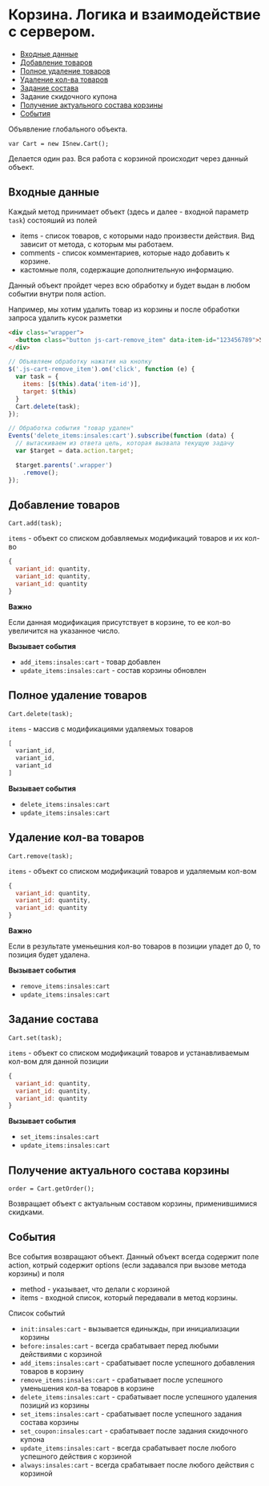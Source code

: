 # Корзина. Логика и взаимодействие с сервером.

* [Входные данные](#options)
* [Добавление товаров](#add)
* [Полное удаление товаров](#delete)
* [Удаление кол-ва товаров](#remove)
* [Задание состава](#set)
* Задание скидочного купона
* [Получение актуального состава корзины](#getOrder)
* [События](#events)

Объявление глобального объекта.

`var Cart = new ISnew.Cart();`

Делается один раз. Вся работа с корзиной происходит через данный объект.

## <a name="options"></a>Входные данные

Каждый метод принимает объект (здесь и далее - входной параметр `task`) состояший из полей

* items - список товаров, с которыми надо произвести действия. Вид зависит от метода, с которым мы работаем.
* comments - список комментариев, которые надо добавить к корзине.
* кастомные поля, содержащие дополнительную информацию.

Данный объект пройдет через всю обработку и будет выдан в любом событии внутри поля action.

Например, мы хотим удалить товар из корзины и после обработки запроса удалить кусок разметки

````html
<div class="wrapper">
  <button class="button js-cart-remove_item" data-item-id="123456789">Удали меня!</button>
</div>
````

````javascript
// Объявляем обработку нажатия на кнопку
$('.js-cart-remove_item').on('click', function (e) {
  var task = {
    items: [$(this).data('item-id')],
    target: $(this)
  }
  Cart.delete(task);
});

// Обработка события "товар удален"
Events('delete_items:insales:cart').subscribe(function (data) {
  // вытаскиваем из ответа цель, которая вызвала текущую задачу
  var $target = data.action.target;

  $target.parents('.wrapper')
    .remove();
});
````

## <a name="add"></a>Добавление товаров

`Cart.add(task);`

`items` - объект со списком добавляемых модификаций товаров и их кол-во

````javascript
{
  variant_id: quantity,
  variant_id: quantity,
  variant_id: quantity
}
````

**Важно**

Если данная модификация присутствует в корзине, то ее кол-во увеличится на указанное число.

**Вызывает события**

* `add_items:insales:cart` - товар добавлен
* `update_items:insales:cart` - состав корзины обновлен

## <a name="delete"></a>Полное удаление товаров

`Cart.delete(task);`

`items` - массив с модификациями удаляемых товаров

````javascript
[
  variant_id,
  variant_id,
  variant_id
]
````

**Вызывает события**

* `delete_items:insales:cart`
* `update_items:insales:cart`

## <a name="remove"></a>Удаление кол-ва товаров

`Cart.remove(task);`

`items` - объект со списком модификаций товаров и удаляемым кол-вом

````javascript
{
  variant_id: quantity,
  variant_id: quantity,
  variant_id: quantity
}
````

**Важно**

Если в результате уменьешния кол-во товаров в позиции упадет до 0, то позиция будет удалена.

**Вызывает события**

* `remove_items:insales:cart`
* `update_items:insales:cart`

## <a name="set"></a>Задание состава

`Cart.set(task);`

`items` - объект со списком модификаций товаров и устанавливаемым кол-вом для данной позиции

````javascript
{
  variant_id: quantity,
  variant_id: quantity,
  variant_id: quantity
}
````

**Вызывает события**

* `set_items:insales:cart`
* `update_items:insales:cart`

## <a name="getOrder"></a>Получение актуального состава корзины

`order = Cart.getOrder();`

Возвращает объект с актуальным составом корзины, применившимися скидками.

## <a name="events"></a>События

Все события возвращают объект. Данный объект всегда содержит поле action, котрый содержит options (если задавался при вызове метода корзины) и поля

* method - указывает, что делали с корзиной
* items - входной список, который передавали в метод корзины.

Список событий

* `init:insales:cart` - вызывается единыжды, при инициализации корзины
* `before:insales:cart` - всегда срабатывает перед любыми действиями с корзиной
* `add_items:insales:cart` - срабатывает после успешного добавления товаров в корзину
* `remove_items:insales:cart` - срабатывает после успешного уменьшения кол-ва товаров в корзине
* `delete_items:insales:cart` - срабатывает после успешного удаления позиций из корзины
* `set_items:insales:cart` - срабатывает после успешного задания состава корзины
* `set_coupon:insales:cart` - срабатывает после задания скидочного купона
* `update_items:insales:cart` - всегда срабатывает после любого успешного действия с корзиной
* `always:insales:cart` - всегда срабатывает после любого действия с корзиной
